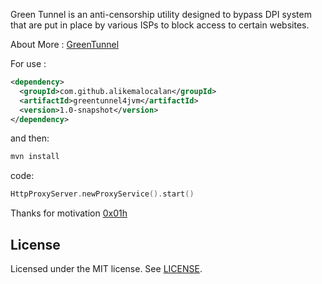 
Green Tunnel is an anti-censorship utility designed to bypass DPI system that are put in place by various ISPs to block access to certain websites.


About More : [GreenTunnel](https://github.com/SadeghHayeri/GreenTunnel)

For use :

```xml
<dependency>
  <groupId>com.github.alikemalocalan</groupId>
  <artifactId>greentunnel4jvm</artifactId>
  <version>1.0-snapshot</version>
</dependency>
```

and then:

```bash
mvn install
```

code:

```kotlin
HttpProxyServer.newProxyService().start()

```


Thanks for motivation [0x01h](https://github.com/0x01h)


## License
Licensed under the MIT license. See [LICENSE](https://github.com/alikemalocalan/green-tunnel-scala/blob/master/LICENSE "LICENSE").
